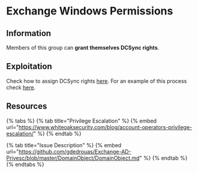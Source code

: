# Exchange Windows Permissions

## Information

Members of this group can **grant themselves DCSync rights**.

## Exploitation

Check how to assign DCSync rights [here](../attacks/dcsync.md#assign-dcsync-rights). For an example of this process check [here](https://x7331.gitbook.io/boxes/boxes/boxes/easy/forest#sniffing-out-an-attack-path).

## Resources

{% tabs %}
{% tab title="Privilege Escalation" %}
{% embed url="https://www.whiteoaksecurity.com/blog/account-operators-privilege-escalation/" %}
{% endtab %}

{% tab title="Issue Description" %}
{% embed url="https://github.com/gdedrouas/Exchange-AD-Privesc/blob/master/DomainObject/DomainObject.md" %}
{% endtab %}
{% endtabs %}
